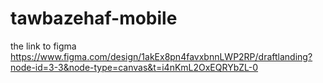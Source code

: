 # tawbazehaf-mobile
the link to figma https://www.figma.com/design/1akEx8pn4favxbnnLWP2RP/draftlanding?node-id=3-3&node-type=canvas&t=i4nKmL2OxEQRYbZL-0
